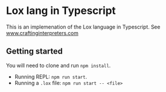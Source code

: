 # Lox lang in Typescript

This is an implemenation of the Lox language in Typescript.  See www.craftinginterpreters.com


## Getting started

You will need to clone and run `npm install`.

- Running REPL: `npm run start`.
- Running a `.lox` file: `npm run start -- <file>`
